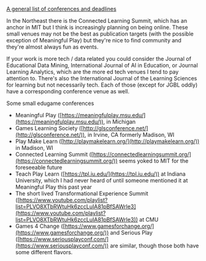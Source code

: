 [A general list of conferences and deadlines](https://docs.google.com/spreadsheets/d/1l3YA8ukuFeUdZ2bThN5N50NTasZIieFKS66OLxO6nTo/edit#gid=0)

In the Northeast there is the Connected Learning Summit, which has an anchor in MIT but I think is increasingly planning on being online. These small venues may not be the best as publication targets (with the possible exception of Meaningful Play) but they're nice to find community and they're almost always fun as events.

If your work is more tech / data related you could consider the Journal of Educational Data Mining, International Journal of AI in Education, or Journal Learning Analytics, which are the more ed tech venues I tend to pay attention to. There's also the International Journal of the Learning Sciences for learning but not necessarily tech. Each of those (except for JGBL oddly) have a corresponding conference venue as well.

Some small edugame conferences

 - Meaningful Play ([https://meaningfulplay.msu.edu/](https://meaningfulplay.msu.edu/)), in Michigan
 - Games Learning Society ([http://glsconference.net/](http://glsconference.net/)), in Irvine, CA formerly Madison, WI
 - Play Make Learn ([http://playmakelearn.org/](http://playmakelearn.org/)) in Madison, WI
 - Connected Learning Summit ([https://connectedlearningsummit.org/](https://connectedlearningsummit.org/)) seems yoked to MIT for the foreseeable future
 - Teach Play Learn ([https://tpl.iu.edu/](https://tpl.iu.edu/)) at Indiana University, which I had never heard of until someone mentioned it at Meaningful Play this past year
 - The short lived Transformational Experience Summit ([https://www.youtube.com/playlist?list=PLVO8XTbRWtuHk6zccLuIA81pBfSAWrIe3](https://www.youtube.com/playlist?list=PLVO8XTbRWtuHk6zccLuIA81pBfSAWrIe3)) at CMU 
 - Games 4 Change ([https://www.gamesforchange.org/](https://www.gamesforchange.org/)) and Serious Play ([https://www.seriousplayconf.com/](https://www.seriousplayconf.com/)) are similar, though those both have some different flavors.
